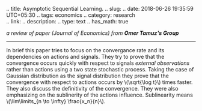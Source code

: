 .. title: Asymptotic Sequential Learning.
.. slug: 
.. date: 2018-06-26 19:35:59 UTC+05:30
.. tags: economics
.. category: research			
.. link: 
.. description: 
.. type: text
.. has_math: true

_a review of paper (Journal of Economics) from ***Omer Tamuz's Group***_
<!-- TEASER_END -->

***

In brief this paper tries to focus on the convergance rate and its dependencies on actions and signals. They try to prove that the convergence occurs quickly with respect to signals *external observations* rather than actions using a two state stochastic process. Taking the case of Gaussian distribution as the signal distribution they prove that the convergence with respect to actions occurs by \\(\sqrt{\log t}\\) times faster. They also discuss the definitivity of the convergence. 
They were also emphasizing on the sublinerity of the actions influence. Sublinearity means \\(\lim\limits_{n \to \infty} \frac{x_n}{n}\\).

<h1><a href="http://tamuz.caltech.edu/papers/cascades.pdf"><i class="far fa-file-pdf"></i></a></h1>

